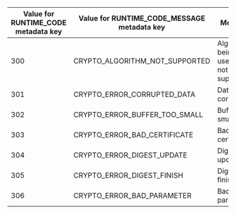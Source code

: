 ---
---

<table id="table_125C3E6F873843AC92ABD8B50A907B68"> 
 <tgroup cols="3">
  <colspec colnum="1" colname="col1" colwidth="1.03*" />
  <colspec colnum="2" colname="col2" colwidth="1.71*" />
  <colspec colnum="3" colname="col3" colwidth="1.00*" />
  <thead> 
   <tr> 
    <th colname="col1" class="entry">Value for RUNTIME_CODE metadata key</th> 
    <th colname="col2" class="entry">Value for RUNTIME_CODE_MESSAGE metadata key</th> 
    <th colname="col3" class="entry">Meaning</th> 
   </tr>
  </thead> 
  <tbody> 
   <tr> 
    <td colname="col1">300</td> 
    <td colname="col2"><span class="codeph">CRYPTO_ALGORITHM_NOT_SUPPORTED</span> </td> 
    <td colname="col3">Algorithm being used is not supported.</td> 
   </tr> 
   <tr> 
    <td colname="col1">301</td> 
    <td colname="col2"><span class="codeph">CRYPTO_ERROR_CORRUPTED_DATA</span> </td> 
    <td colname="col3">Data is corrupted.</td> 
   </tr> 
   <tr> 
    <td colname="col1">302</td> 
    <td colname="col2"><span class="codeph">CRYPTO_ERROR_BUFFER_TOO_SMALL</span> </td> 
    <td colname="col3">Buffer too small.</td> 
   </tr> 
   <tr> 
    <td colname="col1">303</td> 
    <td colname="col2"><span class="codeph">CRYPTO_ERROR_BAD_CERTIFICATE</span> </td> 
    <td colname="col3">Bad certificate.</td> 
   </tr> 
   <tr> 
    <td colname="col1">304</td> 
    <td colname="col2"><span class="codeph">CRYPTO_ERROR_DIGEST_UPDATE</span> </td> 
    <td colname="col3">Digest update.</td> 
   </tr> 
   <tr> 
    <td colname="col1">305</td> 
    <td colname="col2"><span class="codeph">CRYPTO_ERROR_DIGEST_FINISH</span> </td> 
    <td colname="col3">Digest finish.</td> 
   </tr> 
   <tr> 
    <td colname="col1">306</td> 
    <td colname="col2"><span class="codeph">CRYPTO_ERROR_BAD_PARAMETER</span> </td> 
    <td colname="col3">Bad parameter.</td> 
   </tr> 
  </tbody> 
 </tgroup> 
</table>


